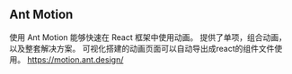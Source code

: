 ## Ant Motion
使用 Ant Motion 能够快速在 React 框架中使用动画。
提供了单项，组合动画，以及整套解决方案。
可视化搭建的动画页面可以自动导出成react的组件文件使用。
https://motion.ant.design/